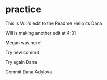 # practice
This is Will's edit to the Readme
Hello its Dana

Will is making another edit at 4:31

Megan was here!

Try new commit

Try again Dana



Commit Dana Adylova